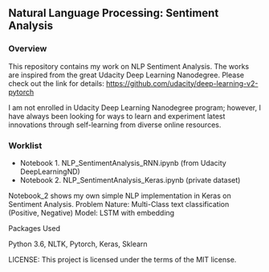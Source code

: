 ## Natural Language Processing: Sentiment Analysis

### Overview
This repository contains my work on NLP Sentiment Analysis. The works are inspired from the great Udacity Deep Learning Nanodegree. Please check out the link for details: https://github.com/udacity/deep-learning-v2-pytorch

I am not enrolled in Udacity Deep Learning Nanodegree program; however, I have always been looking for ways to learn and experiment latest innovations through self-learning from diverse online resources.

### Worklist
- Notebook 1. NLP_SentimentAnalysis_RNN.ipynb (from Udacity DeepLearningND)
- Notebook 2. NLP_SentimentAnalysis_Keras.ipynb (private dataset)

Notebook_2 shows my own simple NLP implementation in Keras on Sentiment Analysis.
Problem Nature: Multi-Class text classification (Positive, Negative)
Model:  LSTM with embedding 
    
Packages Used

Python 3.6, NLTK, Pytorch, Keras, Sklearn

LICENSE: This project is licensed under the terms of the MIT license.
